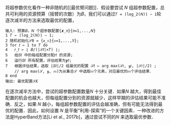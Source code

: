 将超参数优化看作一种非随机的[[最优臂问题]]．假设要尝试 𝑁 组超参数配置，总共可利用的资源预算（摇臂的次数）为𝐵，我们可以通过`𝑇 = ⌈log_2(𝑁)⌉ − 1`轮逐次减半的方法来选取最优的配置，

```
输入: 预算𝐵，𝑁 个超参数配置{𝒙_𝑛}{𝑛=1,...,𝑁}
1 𝑇 ← ⌈log_2(𝑁)⌉ − 1; 
2 随机初始化𝒮0 = {𝒙_𝑛}{𝑛=1,...,𝑁}; 
3 for 𝑡 ← 1 to 𝑇 do
4 	𝑟_𝑡 ← ⌊ 𝐵/(|𝒮𝑡|×𝑇) ⌋; 
5 	给𝑆𝑡 中的每组配置分配𝑟𝑡 的资源; 
6 	运行𝑆𝑡 所有配置，评估结果为𝒚𝑡; 
7 	根据评估结果，选取 |𝑆𝑡|/2 组最优的配置 𝒮𝑡 ← arg max(𝒮𝑡, 𝒚𝑡, |𝒮𝑡|/2) ;
	// arg max(𝒮, 𝒚, 𝑚)为从集合𝒮 中选取𝑚个元素，对应最优的𝑚个评估结果． 
8 end
输出: 最优配置𝒮𝐾
```
在逐次减半方法中，尝试的超参数配置数量𝑁 十分关键．如果𝑁 越大，得到最佳配置的机会也越大，但每组配置分到的资源就越少，这样早期的评估结果可能不准确．反之，如果 𝑁 越小，每组超参数配置的评估会越准确，但有可能无法得到最优的配置．因此，如何设置 𝑁 是平衡“利用-探索”的一个关键因素．一种改进的方法是HyperBand方法[Li et al., 2017b]，通过尝试不同的𝑁 来选取最优参数．